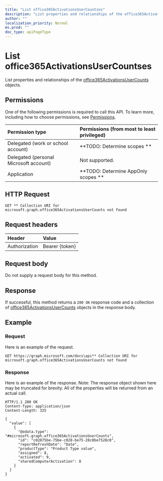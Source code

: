 ```yaml
---
title: "List office365ActivationsUserCountses"
description: "List properties and relationships of the office365ActivationsUserCounts objects."
author: ""
localization_priority: Normal
ms.prod: ""
doc_type: apiPageType
---
```


# List office365ActivationsUserCountses

List properties and relationships of the [office365ActivationsUserCounts](../resources/office365activationsusercounts.md) objects.

## Permissions
One of the following permissions is required to call this API. To learn more, including how to choose permissions, see [Permissions](/concepts/permissions-reference.md).

|Permission type|Permissions (from most to least privileged)|
|:---|:---|
|Delegated (work or school account)|**TODO: Determine scopes **|
|Delegated (personal Microsoft account)|Not supported.|
|Application|**TODO: Determine AppOnly scopes **|

## HTTP Request
<!-- {
  "blockType": "ignored"
}
-->
``` http
GET ** Collection URI for microsoft.graph.office365ActivationsUserCounts not found
```

## Request headers
|Header|Value|
|:---|:---|
|Authorization|Bearer {token}|

## Request body
Do not supply a request body for this method.

## Response
If successful, this method returns a `200 OK` response code and a collection of [office365ActivationsUserCounts](../resources/office365activationsusercounts.md) objects in the response body.

## Example

### Request
Here is an example of the request.
<!-- {
  "blockType": "request",
  "name": "get_office365activationsusercounts"
}
-->
``` http
GET https://graph.microsoft.com/docs\api** Collection URI for microsoft.graph.office365ActivationsUserCounts not found
```

### Response
Here is an example of the response. Note: The response object shown here may be truncated for brevity. All of the properties will be returned from an actual call.
<!-- {
  "blockType": "response",
  "truncated": true,
  "@odata.type": "collection(microsoft.graph.office365activationsusercounts)"
}
-->
``` http
HTTP/1.1 200 OK
Content-Type: application/json
Content-Length: 325

{
  "value": [
    {
      "@odata.type": "#microsoft.graph.office365ActivationsUserCounts",
      "id": "c02875be-75be-c028-be75-28c0be7528c0",
      "reportRefreshDate": "Date",
      "productType": "Product Type value",
      "assigned": 8,
      "activated": 9,
      "sharedComputerActivation": 8
    }
  ]
}
```

